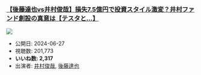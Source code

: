 ### [【後藤達也vs井村俊哉】損失7.5億円で投資スタイル激変？井村ファンド創設の真意は【テスタと…】](https://www.youtube.com/watch?v=V4PyFY3FxeA)
[![](https://img.youtube.com/vi/V4PyFY3FxeA/sddefault.jpg)](https://www.youtube.com/watch?v=V4PyFY3FxeA)
-   公開日: 2024-06-27
-   視聴数: 201,773
-   **いいね数: 2,317**
-   出演者: [井村俊哉](/rehacq_fan/people/井村俊哉 "wikilink"), [後藤達也](/rehacq_fan/people/後藤達也 "wikilink")
